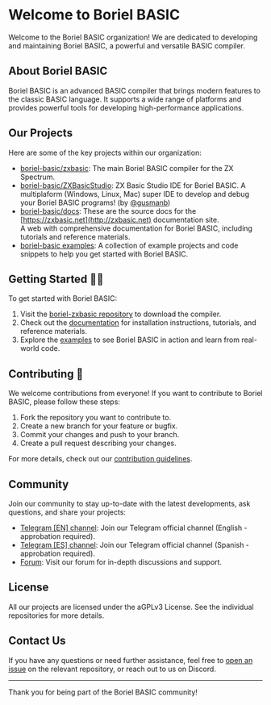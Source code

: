 # Welcome to Boriel BASIC

Welcome to the Boriel BASIC organization! We are dedicated to developing and maintaining Boriel BASIC, a powerful and versatile BASIC compiler.

## About Boriel BASIC

Boriel BASIC is an advanced BASIC compiler that brings modern features to the classic BASIC language. It supports a wide range of platforms and provides powerful tools for developing high-performance applications.

## Our Projects

Here are some of the key projects within our organization:

- [boriel-basic/zxbasic](https://github.com/boriel-basic/zxbasic): The main Boriel BASIC compiler for the ZX Spectrum.
- [boriel-basic/ZXBasicStudio](https://github.com/boriel-basic/ZXBasicStudio): ZX Basic Studio IDE for Boriel BASIC.
  A multiplaform (Windows, Linux, Mac) super IDE to develop and debug your Boriel BASIC programs! (by [@gusmanb](https://github.com/gusmanb))
- [boriel-basic/docs](https://github.com/boriel-basic/docs): These are the source docs for the [https://zxbasic.net](http://zxbasic.net) documentation site. </br>
  A web with comprehensive documentation for Boriel BASIC, including tutorials and reference materials.
- [boriel-basic examples](https://github.com/boriel-basic/zxbasic/tree/main/examples): A collection of example projects and code snippets to help you get started with Boriel BASIC.

## Getting Started 👩‍💻

To get started with Boriel BASIC:

1. Visit the [boriel-zxbasic repository](https://github.com/boriel-basic/boriel-zxbasic) to download the compiler.
2. Check out the [documentation](https://github.com/boriel-basic/boriel-basic-docs) for installation instructions, tutorials, and reference materials.
3. Explore the [examples](https://github.com/boriel-basic/boriel-basic-examples) to see Boriel BASIC in action and learn from real-world code.

## Contributing 🌈

We welcome contributions from everyone! If you want to contribute to Boriel BASIC, please follow these steps:

1. Fork the repository you want to contribute to.
2. Create a new branch for your feature or bugfix.
3. Commit your changes and push to your branch.
4. Create a pull request describing your changes.

For more details, check out our [contribution guidelines](https://github.com/boriel-basic/.github/blob/main/CONTRIBUTING.md).

## Community

Join our community to stay up-to-date with the latest developments, ask questions, and share your projects:


- [Telegram [EN] channel](https://t.me/+ag4E7W05dvRkZmZk): Join our Telegram official channel (English - approbation required).
- [Telegram [ES] channel](https://t.me/+dSbWL8z8ol1lMjA0): Join our Telegram official channel (Spanish - approbation required).
- [Forum](https://boriel.com/forum): Visit our forum for in-depth discussions and support.

## License

All our projects are licensed under the aGPLv3 License. See the individual repositories for more details.

## Contact Us

If you have any questions or need further assistance, feel free to [open an issue](https://github.com/boriel-basic/boriel-zxbasic/issues) on the relevant repository, or reach out to us on Discord.

---

Thank you for being part of the Boriel BASIC community!
